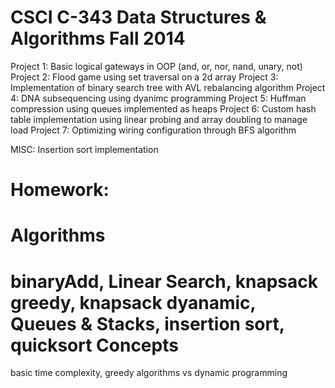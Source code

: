 CSCI C-343 Data Structures & Algorithms Fall 2014
============
Project 1: Basic logical gateways in OOP (and, or, nor, nand, unary, not)
Project 2: Flood game using set traversal on a 2d array
Project 3: Implementation of binary search tree  with AVL rebalancing algorithm
Project 4: DNA subsequencing using dyanimc programming
Project 5: Huffman compression using queues implemented as heaps
Project 6: Custom hash table implementation using linear probing and array doubling to manage load
Project 7: Optimizing wiring configuration through BFS algorithm

MISC: Insertion sort implementation

Homework:
=======
Algorithms
====
binaryAdd, Linear Search, knapsack greedy, knapsack dyanamic, Queues & Stacks, insertion sort, quicksort
Concepts
====
basic time complexity, greedy algorithms vs dynamic programming

